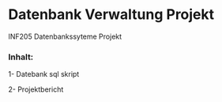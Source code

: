 # Datenbank Verwaltung Projekt

INF205 Datenbankssyteme Projekt

### Inhalt:
  1- Datebank sql skript
  
  2- Projektbericht
